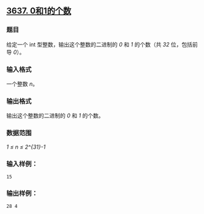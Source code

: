 ## [3637. 0和1的个数](https://www.acwing.com/problem/content/3640/)

### 题目

给定一个 int 型整数，输出这个整数的二进制的 *0* 和 *1* 的个数（共 *32* 位，包括前导 *0*）。

### 输入格式

一个整数 *n*。

### 输出格式

输出这个整数的二进制的 *0* 和 *1* 的个数。

### 数据范围

*1 ≤ n ≤ 2^{31}-1*

### 输入样例：

```
15
```

### 输出样例：

```
28 4
```
